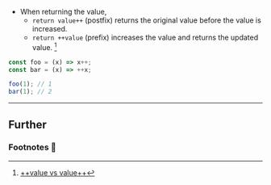 - When returning the value, 
    - `return value++` (postfix) returns the original value before the value is increased.
    - `return ++value` (prefix) increases the value and returns the updated value. [^1]

```js
const foo = (x) => x++;
const bar = (x) => ++x;

foo(1); // 1
bar(1); // 2
```

---
## Further

### Footnotes 📝

[^1]: [++value vs value++](https://thisthat.dev/postfix-increment-vs-prefix-increment/)
